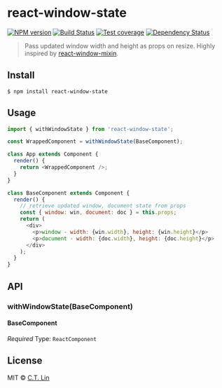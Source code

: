 # react-window-state

[![NPM version][npm-image]][npm-url]
[![Build Status][travis-image]][travis-url]
[![Test coverage][coveralls-image]][coveralls-url]
[![Dependency Status][david_img]][david_site]

> Pass updated window width and height as props on resize. Highly inspired by [react-window-mixin](https://github.com/szymonkaliski/react-window-mixins).


## Install

```
$ npm install react-window-state
```


## Usage

```js
import { withWindowState } from 'react-window-state';

const WrappedComponent = withWindowState(BaseComponent);

class App extends Component {
  render() {
    return <WrappedComponent />;
  }
}

class BaseComponent extends Component {
  render() {
    // retrieve updated window, document state from props
    const { window: win, document: doc } = this.props;
    return (
      <div>
        <p>window - width: {win.width}, height: {win.height}</p>
        <p>document - width: {doc.width}, height: {doc.height}</p>
      </div>
    );
  }
}
```

## API

### withWindowState(BaseComponent)

#### BaseComponent

*Required*
Type: `ReactComponent`


## License

MIT © [C.T. Lin](https://github.com/chentsulin/react-window-state)

[npm-image]: https://badge.fury.io/js/react-window-state.svg
[npm-url]: https://npmjs.org/package/react-window-state
[travis-image]: https://travis-ci.org/chentsulin/react-window-state.svg
[travis-url]: https://travis-ci.org/chentsulin/react-window-state
[coveralls-image]: https://coveralls.io/repos/chentsulin/react-window-state/badge.svg?branch=master&service=github
[coveralls-url]: https://coveralls.io/r/chentsulin/react-window-state?branch=master
[david_img]: https://david-dm.org/chentsulin/react-window-state.svg
[david_site]: https://david-dm.org/chentsulin/react-window-state

